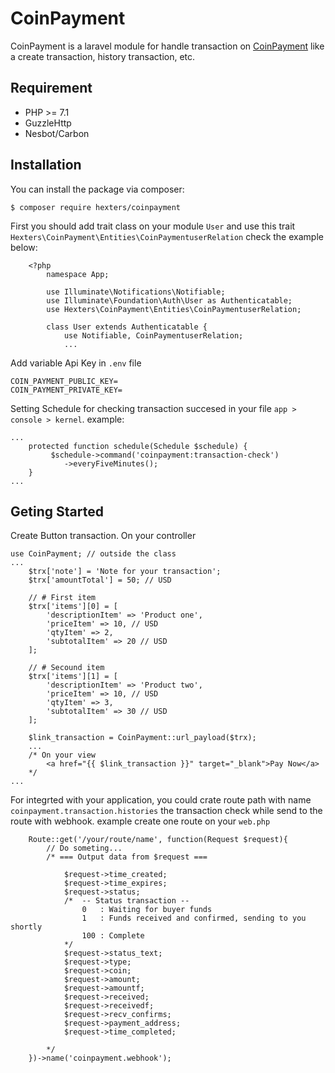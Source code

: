 # CoinPayment

CoinPayment is a laravel module for handle transaction on [CoinPayment](https://www.coinpayments.net/) like a create transaction, history transaction, etc.

## Requirement
- PHP >= 7.1
- GuzzleHttp
- Nesbot/Carbon
## Installation
You can install the package via composer:
```
$ composer require hexters/coinpayment
```
First you should add trait class on your module ```User``` and use this trait ```Hexters\CoinPayment\Entities\CoinPaymentuserRelation``` check the example below:

```
    <?php
        namespace App;

        use Illuminate\Notifications\Notifiable;
        use Illuminate\Foundation\Auth\User as Authenticatable;
        use Hexters\CoinPayment\Entities\CoinPaymentuserRelation;

        class User extends Authenticatable {
            use Notifiable, CoinPaymentuserRelation;
            ...
```

Add variable Api Key in ```.env``` file
```
COIN_PAYMENT_PUBLIC_KEY=
COIN_PAYMENT_PRIVATE_KEY=
```

Setting Schedule for checking transaction succesed in your file ```app > console > kernel```. example:
```
...
    protected function schedule(Schedule $schedule) {
         $schedule->command('coinpayment:transaction-check')
            ->everyFiveMinutes();
    }
...
```
## Geting Started
Create Button transaction. On your controller
```
use CoinPayment; // outside the class
...
    $trx['note'] = 'Note for your transaction';
    $trx['amountTotal'] = 50; // USD

    // # First item
    $trx['items'][0] = [
        'descriptionItem' => 'Product one',
        'priceItem' => 10, // USD
        'qtyItem' => 2,
        'subtotalItem' => 20 // USD
    ];

    // # Secound item
    $trx['items'][1] = [
        'descriptionItem' => 'Product two',
        'priceItem' => 10, // USD
        'qtyItem' => 3,
        'subtotalItem' => 30 // USD
    ];

    $link_transaction = CoinPayment::url_payload($trx);
    ...
    /* On your view
        <a href="{{ $link_transaction }}" target="_blank">Pay Now</a>
    */
...
```
For integrted with your application, you could crate route path with name ```coinpayment.transaction.histories``` the transaction check while send to the route with webhook. example create one route on your ```web.php```
```
    Route::get('/your/route/name', function(Request $request){
        // Do someting...
        /* === Output data from $request ===

            $request->time_created;
            $request->time_expires;
            $request->status;
            /*  -- Status transaction --
                0   : Waiting for buyer funds
                1   : Funds received and confirmed, sending to you shortly
                100 : Complete
            */
            $request->status_text;
            $request->type;
            $request->coin;
            $request->amount;
            $request->amountf;
            $request->received;
            $request->receivedf;
            $request->recv_confirms;
            $request->payment_address;
            $request->time_completed;

        */
    })->name('coinpayment.webhook');
```
